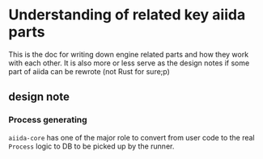 # Understanding of related key aiida parts

This is the doc for writing down engine related parts and how they work with each other.
It is also more or less serve as the design notes if some part of aiida can be rewrote (not Rust for sure;p)

## design note

### Process generating

`aiida-core` has one of the major role to convert from user code to the real `Process` logic to DB to be picked up by the runner.
